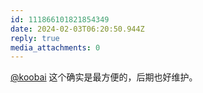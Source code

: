 ```yaml
---
id: 111866101821854349
date: 2024-02-03T06:20:50.944Z
reply: true
media_attachments: 0
---
```


[@koobai](https://mastodon.social/@koobai) 这个确实是最方便的，后期也好维护。

